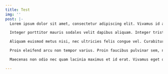 ```yaml
---
title: Test
img: ''
post: |-
  Lorem ipsum dolor sit amet, consectetur adipiscing elit. Vivamus id augue rutrum, venenatis enim ac, suscipit eros. Suspendisse potenti. Phasellus laoreet elit ac sapien dignissim ullamcorper. Praesent eget congue enim, ac malesuada mi. Donec in scelerisque leo. Morbi sollicitudin ante sit amet leo pretium feugiat. Vestibulum fringilla interdum nulla, nec sagittis ante vestibulum sed. Donec a dictum neque, et luctus eros. Integer vulputate lorem non orci rutrum rutrum. Morbi at nunc eu massa semper placerat a in velit. Nam ac finibus nisi. Nunc sed augue vel magna feugiat ullamcorper. Curabitur lobortis pretium urna, vitae pulvinar augue.

  Integer porttitor mauris sodales velit dapibus aliquam. Integer tristique nisl quis nunc ultricies, non tincidunt metus laoreet. Mauris placerat massa nec hendrerit scelerisque. Sed nec gravida lectus. Vivamus volutpat nibh neque, ac dapibus mauris scelerisque ac. Vivamus sit amet ipsum eu lorem malesuada commodo non a diam. Nunc tortor dui, gravida ac risus et, rutrum feugiat lacus. Integer interdum vulputate lorem, vitae vehicula sapien dictum ut. Proin consequat mollis vestibulum. Maecenas nulla orci, pharetra nec rhoncus sit amet, dignissim sed quam.

  Aliquam euismod metus nisi, nec ultricies felis congue vel. Curabitur nec mi ex. Suspendisse turpis leo, mollis ut metus id, viverra feugiat mauris. Sed maximus iaculis auctor. Vestibulum molestie sem ut bibendum luctus. Cras ac tortor sem. Aenean sit amet convallis leo. Etiam ornare turpis magna, eu ultrices felis tincidunt sed. Mauris sollicitudin velit in metus vulputate eleifend. Sed elementum luctus imperdiet. Proin dapibus neque non dolor posuere, gravida sollicitudin urna placerat. Morbi sit amet lectus ut augue pretium viverra. Nullam et ante eu lacus convallis auctor in nec urna. Vivamus malesuada lorem sit amet ex ultrices, vel tempor risus porta. Vivamus vitae ipsum sed arcu volutpat facilisis.

  Proin eleifend arcu non tempor varius. Proin faucibus pulvinar sem, nec tempus lacus porta non. In ut elit eu lorem fringilla fringilla a eget sapien. In et leo et lorem imperdiet ultricies ac cursus dui. Sed gravida sem erat, lobortis blandit ipsum cursus eget. Aliquam molestie varius turpis et mollis. Vestibulum et luctus urna, porttitor auctor eros.

  Maecenas non odio nec quam lacinia maximus et id erat. Vivamus eget quam vel ex volutpat cursus. Etiam a justo vel sapien luctus lacinia eget vel est. Pellentesque accumsan blandit justo, non porttitor dolor sollicitudin vitae. Suspendisse pretium aliquet dui. Aliquam interdum lacinia gravida. Pellentesque purus lectus, cursus et pretium a, aliquam eget nisl. Sed sollicitudin, velit sit amet dignissim venenatis, ligula nibh accumsan mauris, nec molestie mi sem vel lorem.

---
```

